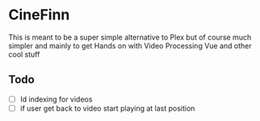 # CineFinn

This is meant to be a super simple alternative to Plex but of course much simpler and mainly to get Hands on with Video Processing Vue and other cool stuff

## Todo

- [ ] Id indexing for videos
- [ ] if user get back to video start playing at last position
